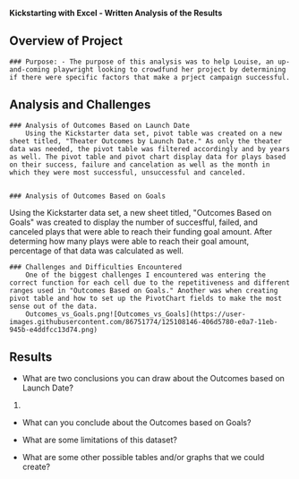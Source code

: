 **Kickstarting with Excel - Written Analysis of the Results**

## Overview of Project

    ### Purpose: - The purpose of this analysis was to help Louise, an up-and-coming playwright looking to crowdfund her project by determining if there were specific factors that make a prject campaign successful.
    
## Analysis and Challenges
    
    ### Analysis of Outcomes Based on Launch Date
        Using the Kickstarter data set, pivot table was created on a new sheet titled, "Theater Outcomes by Launch Date." As only the theater data was needed, the pivot table was filtered accordingly and by years as well. The pivot table and pivot chart display data for plays based on their success, failure and cancelation as well as the month in which they were most successful, unsuccessful and canceled. 


    ### Analysis of Outcomes Based on Goals

Using the Kickstarter data set, a new sheet titled, "Outcomes Based on Goals" was created to display the number of succesfful, failed, and canceled plays that were able to reach their funding goal amount. After determing how many plays were able to reach their goal amount, percentage of that data was calculated as well.

    ### Challenges and Difficulties Encountered
        One of the biggest challenges I encountered was entering the correct function for each cell due to the repetitiveness and different ranges used in "Outcomes Based on Goals." Another was when creating pivot table and how to set up the PivotChart fields to make the most sense out of the data.
        Outcomes_vs_Goals.png![Outcomes_vs_Goals](https://user-images.githubusercontent.com/86751774/125108146-406d5780-e0a7-11eb-945b-e4ddfcc13d74.png)
## Results

- What are two conclusions you can draw about the Outcomes based on Launch Date?
1. 
- What can you conclude about the Outcomes based on Goals?

- What are some limitations of this dataset?

- What are some other possible tables and/or graphs that we could create?
